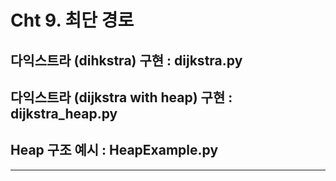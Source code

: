 # Cht 9. 최단 경로 
## 다익스트라 (dihkstra) 구현 : dijkstra.py
## 다익스트라 (dijkstra with heap) 구현 : dijkstra_heap.py
## Heap 구조 예시 : HeapExample.py
---
